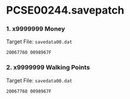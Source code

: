 # PCSE00244.savepatch

### 1. x9999999 Money

Target File: `savedata00.dat`

```
20067760 0098967F
```

### 2. x9999999 Walking Points

Target File: `savedata00.dat`

```
20067768 0098967F
```

